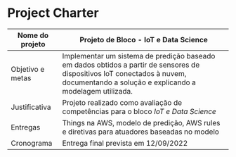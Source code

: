 # Project Charter

| Nome do projeto  | Projeto de Bloco - IoT e Data Science                                                                                                                                               | 
|------------------|-------------------------------------------------------------------------------------------------------------------------------------------------------------------------------------|
| Objetivo e metas | Implementar um sistema de predição baseado em dados obtidos a partir de sensores de dispositivos IoT conectados à nuvem, documentando a solução e explicando a modelagem utilizada. |
| Justificativa    | Projeto realizado como avaliação de competências para o bloco _IoT e Data Science_                                                                                                  |
| Entregas         | Things na AWS, modelo de predição, AWS rules e diretivas para atuadores baseadas no modelo                                                                                          |
| Cronograma       | Entrega final prevista em 12/09/2022                                                                                                                                                |
